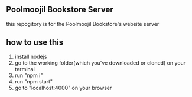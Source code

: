 ## Poolmoojil Bookstore Server

this repogitory is for the Poolmoojil Bookstore's website server

## how to use this

1. install nodejs
2. go to the working folder(which you've downloaded or cloned) on your terminal
3. run "npm i"
4. run "npm start"
5. go to "localhost:4000" on your browser
